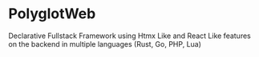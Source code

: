 # PolyglotWeb
 Declarative Fullstack Framework using Htmx Like and React Like features on the backend in multiple languages (Rust, Go, PHP, Lua)
